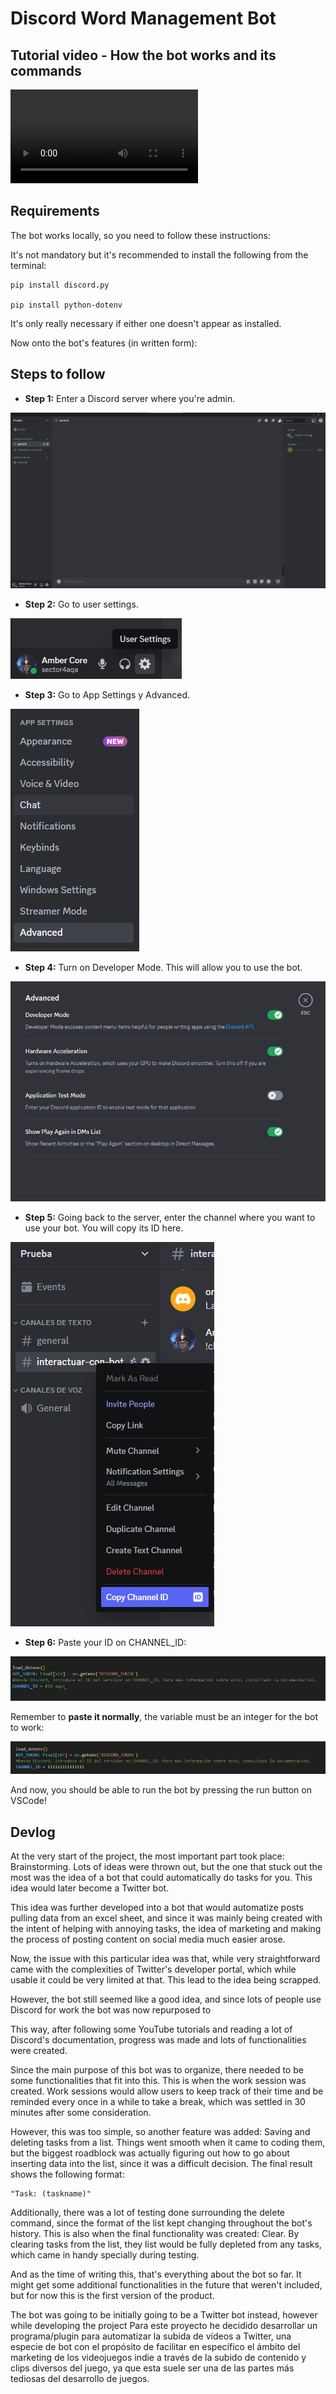 # Discord Word Management Bot
## Tutorial video - How the bot works and its commands
<video controls src="img/2025-05-11 19-18-24.mp4" title="Title"></video>


## Requirements
The bot works locally, so you need to follow these instructions:

It's not mandatory but it's recommended to install the following from the terminal:

    pip install discord.py
    
    pip install python-dotenv

It's only really necessary if either one doesn't appear as installed.

Now onto the bot's features (in written form):

## Steps to follow

- **Step 1:** Enter a Discord server where you're admin.
 
![alt text](img/image.png)

- **Step 2:** Go to user settings.
 
![alt text](img/image-2.png)

- **Step 3:** Go to App Settings y Advanced.
 
![alt text](img/image-3.png)

- **Step 4:** Turn on Developer Mode. This will allow you to use the bot.
 
![alt text](img/image-4.png)

- **Step 5:** Going back to the server, enter the channel where you want to use your bot. You will copy its ID here.

![alt text](img/image-6.png)

- **Step 6:** Paste your ID on CHANNEL_ID:

![alt text](img/image-8.png)

Remember to **paste it normally**, the variable must be an integer for the bot to work:

![alt text](img/image-9.png)

And now, you should be able to run the bot by pressing the run button on VSCode!

## Devlog
At the very start of the project, the most important part took place: Brainstorming. Lots of ideas were thrown out, but the one that
stuck out the most was the idea of a bot that could automatically do tasks for you. This idea would later become a Twitter bot.

This idea was further developed into a bot that would automatize posts pulling data from an excel sheet, and since it was mainly being created with the intent of helping with annoying tasks, the idea of marketing and making the process of posting content on social media much easier arose.

Now, the issue with this particular idea was that, while very straightforward came with the complexities of Twitter's developer portal, which while usable it could be very limited at that. This lead to the idea being scrapped.

However, the bot still seemed like a good idea, and since lots of people use Discord for work the bot was now repurposed to 

This way, after following some YouTube tutorials and reading a lot of Discord's documentation, progress was made and lots of functionalities were created.

Since the main purpose of this bot was to organize, there needed to be some functionalities that fit into this. This is when the work session was created. Work sessions would allow users to keep track of their time and be reminded every once in a while to take a break, which was settled in 30 minutes after some consideration.

However, this was too simple, so another feature was added: Saving and deleting tasks from a list. Things went smooth when it came to coding them, but the biggest roadblock was actually figuring out how to go about inserting data into the list, since it was a difficult decision. The final result shows the following format: 

    "Task: (taskname)"

Additionally, there was a lot of testing done surrounding the delete command, since the format of the list kept changing throughout the bot's history. This is also when the final functionality was created: Clear. By clearing tasks from the list, they list would be fully depleted from any tasks, which came in handy specially during testing.

And as the time of writing this, that's everything about the bot so far. It might get some additional functionalities in the future that weren't included, but for now this is the first version of the product.

The bot was going to be initially going to be a Twitter bot instead, however while developing the project 
Para este proyecto he decidido desarrollar un programa/plugin para automatizar la subida de vídeos a Twitter, una especie de bot con el propósito de facilitar en específico el ámbito del marketing
de los videojuegos indie a través de la subido de contenido y clips diversos del juego, ya que esta suele ser una de las partes más tediosas del desarrollo de juegos.
